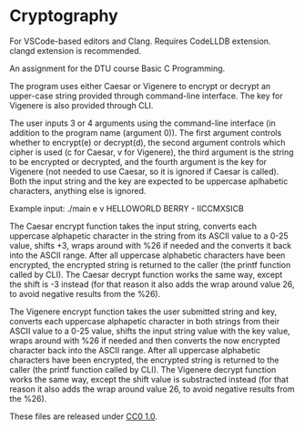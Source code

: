 # Cryptography

For VSCode-based editors and Clang. Requires CodeLLDB extension. clangd extension is recommended.

An assignment for the DTU course Basic C Programming.

The program uses either Caesar or Vigenere to encrypt or decrypt an upper-case string provided through command-line interface. The key for Vigenere is also provided through CLI.

The user inputs 3 or 4 arguments using the command-line interface (in addition to the program name (argument 0)). The first argument controls whether to encrypt(e) or decrypt(d), the second argument controls which cipher is used (c for Caesar, v for Vigenere), the third argument is the string to be encrypted or decrypted, and the fourth argument is the key for Vigenere (not needed to use Caesar, so it is ignored if Caesar is called). Both the input string and the key are expected to be uppercase aplhabetic characters, anything else is ignored. 

Example input: ./main e v HELLOWORLD BERRY - IICCMXSICB

The Caesar encrypt function takes the input string, converts each uppercase alphapetic character in the string from its ASCII value to a 0-25 value, shifts +3, wraps around with %26 if needed and the converts it back into the ASCII range. After all uppercase alphabetic characters have been encrypted, the encrypted string is returned to the caller (the printf function called by CLI). The Caesar decrypt function works the same way, except the shift is -3 instead (for that reason it also adds the wrap around value 26, to avoid negative results from the %26).

The Vigenere encrypt function takes the user submitted string and key, converts each uppercase alphapetic character in both strings from their ASCII value to a 0-25 value, shifts the input string value with the key value, wraps around with %26 if needed and then converts the now encrypted character back into the ASCII range. After all uppercase alphabetic characters have been encrypted, the encrypted string is returned to the caller (the printf function called by CLI). The Vigenere decrypt function works the same way, except the shift value is substracted instead (for that reason it also adds the wrap around value 26, to avoid negative results from the %26).

These files are released under [CC0 1.0](LICENSE).
